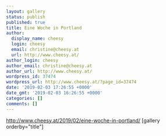 ```yaml
---
layout: gallery
status: publish
published: true
title: Eine Woche in Portland
author:
  display_name: cheesy
  login: cheesy
  email: christine@cheesy.at
  url: http://www.cheesy.at/
author_login: cheesy
author_email: christine@cheesy.at
author_url: http://www.cheesy.at/
wordpress_id: 37474
wordpress_url: http://www.cheesy.at/?page_id=37474
date: '2019-02-03 17:26:55 +0000'
date_gmt: '2019-02-03 16:26:55 +0000'
categories: []
comments: []
---
```

http://www.cheesy.at/2019/02/eine-woche-in-portland/
[gallery orderby="title"]
